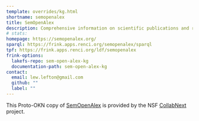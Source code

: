 ```yaml
---
template: overrides/kg.html
shortname: semopenalex
title: SemOpenAlex
description: Comprehensive information on scientific publications and related entities.
# stats:
homepage: https://semopenalex.org/
sparql: https://frink.apps.renci.org/semopenalex/sparql
tpf: https://frink.apps.renci.org/ldf/semopenalex
frink-options:
  lakefs-repo: sem-open-alex-kg
  documentation-path: sem-open-alex-kg
contact:
  email: lew.lefton@gmail.com  
  github: ""
  label: ""
---
```

This Proto-OKN copy of [SemOpenAlex](https://semopenalex.org/) is provided by the NSF [CollabNext](https://collabnext.io) project.

